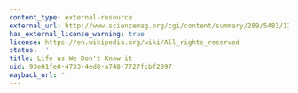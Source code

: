 ```yaml
---
content_type: external-resource
external_url: http://www.sciencemag.org/cgi/content/summary/289/5483/1307
has_external_license_warning: true
license: https://en.wikipedia.org/wiki/All_rights_reserved
status: ''
title: Life as We Don't Know it
uid: 93e01fe0-4733-4ed8-a748-7727fcbf2897
wayback_url: ''
---
```

